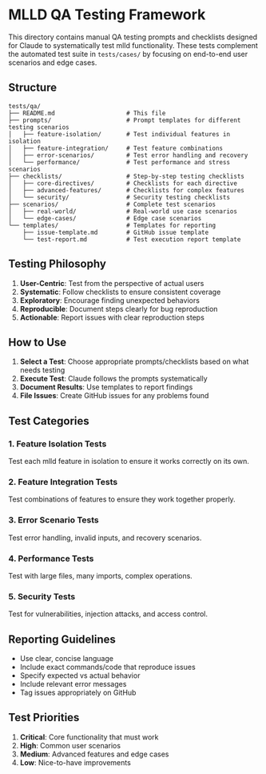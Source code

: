 # MLLD QA Testing Framework

This directory contains manual QA testing prompts and checklists designed for Claude to systematically test mlld functionality. These tests complement the automated test suite in `tests/cases/` by focusing on end-to-end user scenarios and edge cases.

## Structure

```
tests/qa/
├── README.md                    # This file
├── prompts/                     # Prompt templates for different testing scenarios
│   ├── feature-isolation/       # Test individual features in isolation
│   ├── feature-integration/     # Test feature combinations
│   ├── error-scenarios/         # Test error handling and recovery
│   └── performance/             # Test performance and stress scenarios
├── checklists/                  # Step-by-step testing checklists
│   ├── core-directives/         # Checklists for each directive
│   ├── advanced-features/       # Checklists for complex features
│   └── security/                # Security testing checklists
├── scenarios/                   # Complete test scenarios
│   ├── real-world/              # Real-world use case scenarios
│   └── edge-cases/              # Edge case scenarios
└── templates/                   # Templates for reporting
    ├── issue-template.md        # GitHub issue template
    └── test-report.md           # Test execution report template
```

## Testing Philosophy

1. **User-Centric**: Test from the perspective of actual users
2. **Systematic**: Follow checklists to ensure consistent coverage
3. **Exploratory**: Encourage finding unexpected behaviors
4. **Reproducible**: Document steps clearly for bug reproduction
5. **Actionable**: Report issues with clear reproduction steps

## How to Use

1. **Select a Test**: Choose appropriate prompts/checklists based on what needs testing
2. **Execute Test**: Claude follows the prompts systematically
3. **Document Results**: Use templates to report findings
4. **File Issues**: Create GitHub issues for any problems found

## Test Categories

### 1. Feature Isolation Tests
Test each mlld feature in isolation to ensure it works correctly on its own.

### 2. Feature Integration Tests
Test combinations of features to ensure they work together properly.

### 3. Error Scenario Tests
Test error handling, invalid inputs, and recovery scenarios.

### 4. Performance Tests
Test with large files, many imports, complex operations.

### 5. Security Tests
Test for vulnerabilities, injection attacks, and access control.

## Reporting Guidelines

- Use clear, concise language
- Include exact commands/code that reproduce issues
- Specify expected vs actual behavior
- Include relevant error messages
- Tag issues appropriately on GitHub

## Test Priorities

1. **Critical**: Core functionality that must work
2. **High**: Common user scenarios
3. **Medium**: Advanced features and edge cases
4. **Low**: Nice-to-have improvements